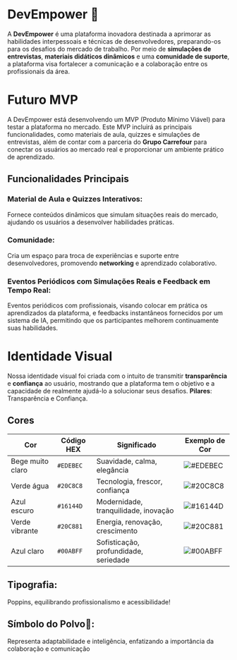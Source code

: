 # DevEmpower 🐙
A **DevEmpower** é uma plataforma inovadora destinada a aprimorar as habilidades interpessoais e técnicas de desenvolvedores, preparando-os para os desafios do mercado de trabalho. Por meio de **simulações de entrevistas**, **materiais didáticos dinâmicos** e uma **comunidade de suporte**, a plataforma visa fortalecer a comunicação e a colaboração entre os profissionais da área.

# Futuro MVP
A DevEmpower está desenvolvendo um MVP (Produto Mínimo Viável) para testar a plataforma no mercado. Este MVP incluirá as principais funcionalidades, como materiais de aula, quizzes e simulações de entrevistas, além de contar com a parceria do **Grupo Carrefour** para conectar os usuários ao mercado real e proporcionar um ambiente prático de aprendizado.

## Funcionalidades Principais
### Material de Aula e Quizzes Interativos:
Fornece conteúdos dinâmicos que simulam situações reais do mercado, ajudando os usuários a desenvolver habilidades práticas.
### Comunidade:
Cria um espaço para troca de experiências e suporte entre desenvolvedores, promovendo **networking** e aprendizado colaborativo.
### Eventos Periódicos com Simulações Reais e Feedback em Tempo Real:
Eventos periódicos com profissionais, visando colocar em prática os aprendizados da plataforma, e feedbacks instantâneos fornecidos por um sistema de IA, permitindo que os participantes melhorem continuamente suas habilidades.

# Identidade Visual
Nossa identidade visual foi criada com o intuito de transmitir **transparência** e **confiança** ao usuário, mostrando que a plataforma tem o objetivo e a capacidade de realmente ajudá-lo a solucionar seus desafios.
**Pilares**: Transparência e Confiança.
## Cores
| Cor             | Código HEX | Significado                                                 | Exemplo de Cor       |
|-----------------|------------|-------------------------------------------------------------|----------------------|
| Bege muito claro | `#EDEBEC`  | Suavidade, calma, elegância                                 | ![#EDEBEC](https://via.placeholder.com/10/EDEBEC?text=+) |
| Verde água       | `#20C8C8`  | Tecnologia, frescor, confiança                              | ![#20C8C8](https://via.placeholder.com/10/20C8C8?text=+) |
| Azul escuro      | `#16144D`  | Modernidade, tranquilidade, inovação                        | ![#16144D](https://via.placeholder.com/10/16144D?text=+) |
| Verde vibrante   | `#20C881`  | Energia, renovação, crescimento                             | ![#20C881](https://via.placeholder.com/10/20C881?text=+) |
| Azul claro       | `#00ABFF`  | Sofisticação, profundidade, seriedade                      | ![#00ABFF](https://via.placeholder.com/10/00ABFF?text=+) |

## Tipografia:

Poppins, equilibrando profissionalismo e acessibilidade!

## Símbolo do Polvo🐙:
Representa adaptabilidade e inteligência, enfatizando a importância da colaboração e comunicação
